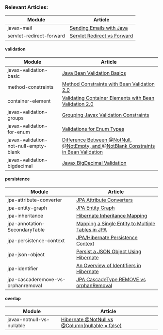 ### Relevant Articles: 

Module | Article
--|--
javax-mail | [Sending Emails with Java](http://www.baeldung.com/java-email)
servlet-redirect-forward | [Servlet Redirect vs Forward](http://www.baeldung.com/servlet-redirect-forward)

#### validation

Module | Article
--|--
javax-validation-basic | [Java Bean Validation Basics](http://www.baeldung.com/javax-validation)
method-constraints | [Method Constraints with Bean Validation 2.0](http://www.baeldung.com/javax-validation-method-constraints)
container-element | [Validating Container Elements with Bean Validation 2.0](http://www.baeldung.com/bean-validation-container-elements)
javax-validation-groups | [Grouping Javax Validation Constraints](https://www.baeldung.com/javax-validation-groups)
javax-validation-for-enum | [Validations for Enum Types](https://www.baeldung.com/javax-validations-enums)
javax-validation-not-null-empty-blank | [Difference Between @NotNull, @NotEmpty, and @NotBlank Constraints in Bean Validation](https://www.baeldung.com/java-bean-validation-not-null-empty-blank)
javax-validation-bigdecimal | [Javax BigDecimal Validation](https://www.baeldung.com/javax-bigdecimal-validation)


#### persistence

Module | Article
--|--
jpa-attribute-converter | [JPA Attribute Converters](http://www.baeldung.com/jpa-attribute-converters)
jpa-entity-graph | [JPA Entity Graph](https://www.baeldung.com/jpa-entity-graph)
jpa-inheritance | [Hibernate Inheritance Mapping](https://www.baeldung.com/hibernate-inheritance)
jpa-annotation-SecondaryTable | [Mapping a Single Entity to Multiple Tables in JPA](https://www.baeldung.com/jpa-mapping-single-entity-to-multiple-tables)
jpa-persistence-context | [JPA/Hibernate Persistence Context](https://www.baeldung.com/jpa-hibernate-persistence-context)
jpa-json-object | [Persist a JSON Object Using Hibernate](https://www.baeldung.com/hibernate-persist-json-object)
jpa-identifier | [An Overview of Identifiers in Hibernate](https://www.baeldung.com/hibernate-identifiers)
jpa-cascaderemove-vs-orphanremoval | [JPA CascadeType.REMOVE vs orphanRemoval](https://www.baeldung.com/jpa-cascade-remove-vs-orphanremoval)

#### overlap

Module | Article
--|--
javax-notnull-vs-nullable | [Hibernate @NotNull vs @Column(nullable = false)](https://www.baeldung.com/hibernate-notnull-vs-nullable)